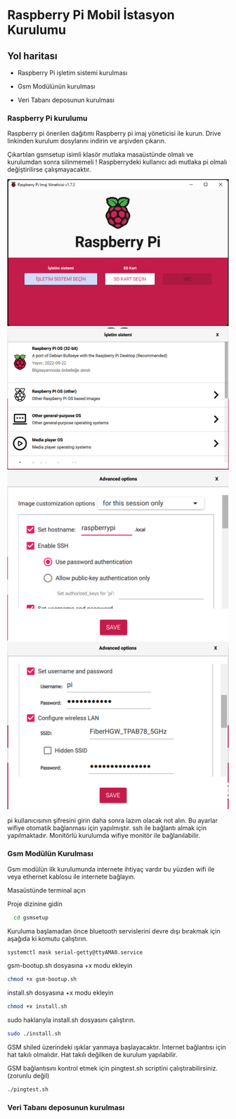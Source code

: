 
# Raspberry Pi Mobil İstasyon Kurulumu



## Yol haritası

- Raspberry Pi işletim sistemi kurulması

- Gsm Modülünün kurulması

- Veri Tabanı deposunun kurulması


  
### Raspberry Pi kurulumu

Raspberry pi önerilen dağıtımı Raspberry pi imaj yöneticisi ile kurun.
Drive linkinden kurulum dosylarını indirin ve arşivden çıkarın.

Çıkartılan gsmsetup isimli klasör mutlaka masaüstünde olmalı ve kurulumdan sonra silinmemeli !
Raspberrydeki kullanıcı adı mutlaka pi olmalı değiştirilirse çalışmayacaktır.

![Alt text](/Images/Resim1.png?raw=true "Optional Title")
![Alt text](/Images/Resim2.png?raw=true "Optional Title")
![Alt text](/Images/Resim3.png?raw=true "Optional Title")
![Alt text](/Images/Resim4.png?raw=true "Optional Title")

pi kullanıcısının şifresini girin daha sonra lazım olacak not alın.
Bu ayarlar wifiye otomatik bağlanması için yapılmıştır. ssh ile bağlantı almak için yapılmaktadır. Monitörlü kurulumda wifiye monitör ile bağlanılabilir.  
### Gsm Modülün Kurulması
Gsm modülün ilk kurulumunda internete ihtiyaç vardır bu yüzden wifi ile veya ethernet kablosu ile internete bağlayın.

Masaüstünde terminal açın

Proje dizinine gidin
```bash
  cd gsmsetup
```
Kuruluma başlamadan önce bluetooth servislerini devre dışı bırakmak için aşağıda ki komutu çalıştırın.
```sh
systemctl mask serial-getty@ttyAMA0.service
```


gsm-bootup.sh dosyasına +x modu ekleyin
```sh
chmod +x gsm-bootup.sh
```
install.sh dosyasına +x modu ekleyin
```sh
chmod +x install.sh
```
sudo haklarıyla install.sh dosyasını çalıştırın.
```sh
sudo ./install.sh
```
GSM shiled üzerindeki ışıklar yanmaya başlayacaktır. İnternet bağlantısı için hat takılı olmalıdır. Hat takılı değilken de kurulum yapılabilir.

GSM bağlantısını kontrol etmek için pingtest.sh scriptini çalıştırabilirsiniz.(zorunlu değil)
```sh
./pingtest.sh
``` 
### Veri Tabanı deposunun kurulması

